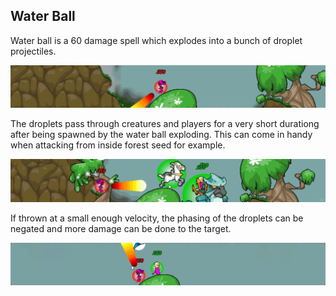 ## Water Ball


Water ball is a 60 damage spell which explodes into a bunch of droplet projectiles.


![wb1](https://raw.githubusercontent.com/1IlIl/wikidata/main/seas/gifs/wb1.gif)


The droplets pass through creatures and players for a very short durationg after being spawned by the water ball exploding. This can come in handy when attacking from inside forest seed for example.


![wb2](https://raw.githubusercontent.com/1IlIl/wikidata/main/seas/gifs/wb2.gif)


If thrown at a small enough velocity, the phasing of the droplets can be negated and more damage can be done to the target.


![wb3](https://raw.githubusercontent.com/1IlIl/wikidata/main/seas/gifs/wb3.gif)
